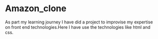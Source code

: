 # Amazon_clone
As part my learning journey I have did a project to improvise my expertise on front end technologies.Here I have use the technologies like html and css.
